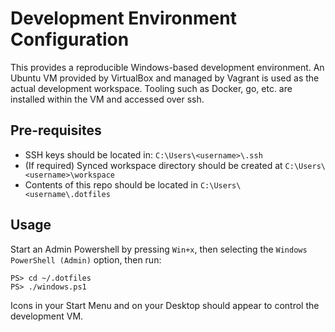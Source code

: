 # Development Environment Configuration

This provides a reproducible Windows-based development environment. An Ubuntu VM provided by VirtualBox and managed by Vagrant is used
as the actual development workspace. Tooling such as Docker, go, etc. are installed within the VM and accessed over ssh.


## Pre-requisites

* SSH keys should be located in: `C:\Users\<username>\.ssh`
* (If required) Synced workspace directory should be created at `C:\Users\<username>\workspace`
* Contents of this repo should be located in `C:\Users\<username\.dotfiles`


## Usage

Start an Admin Powershell by pressing `Win+x`, then selecting the `Windows PowerShell (Admin)` option, then run:

```
PS> cd ~/.dotfiles
PS> ./windows.ps1
```

Icons in your Start Menu and on your Desktop should appear to control the development VM.

